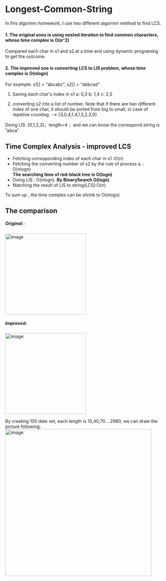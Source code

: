 # Longest-Common-String
In this algorimn homework, I use two different algorimn method to find LCS.

#### 1. The original ones is using nested iteration to find common characters, whose time complex is **O(n^2)**
Compared each char in s1 and s2 at a time and using dynamic programing to get the outcome.

#### 2. The improved one is converting LCS to LIS problem, whose time complex is **O(nlogn)**
For example:
 s1[] = “abcabc”, s2[] = “abbcad”
 
1. Saving each char's index in s1
 a: 0,3
 b: 1,4 
 c: 2,5
 
 2.  converting s2 into a list of number.
    Note that if there are two different index of one char, it should be sorted from big to small, in case of repetive counting.
--> {3,0,4,1,4,1,5,2,3,0} 

 Doing LIS: {0,1,2,3}，length=4  ，and we can know the correspond string is ”abca”.


## Time Complex Analysis - improved LCS
-	Fetching corresponding index of each char in s1 :O(n)
-	Fetching the converting number of s2 by the rule of process a. : O(nlogn)  
   **The searching time of red-black tree is O(logn)**
-	Doing LIS : O(nlogn). 
   **By BinarySearch O(logn)**
-	Matching the result of LIS to string(LCS):O(n)

To sum up , the time complex can be shrink to O(nlogn)

## The comparison
##### Original :

<img width="258" alt="image" src="https://user-images.githubusercontent.com/57362375/136911072-5eb09a8a-a06c-43a0-ab55-ed61951e5790.png">

##### Improved:

<img width="258" alt="image" src="https://user-images.githubusercontent.com/57362375/136911085-4f422cd4-ff5f-4ba3-9e29-00fe5177c129.png">

By creating 100 date set, each length is 10,40,70....2980, we can draw the picture following:
<img width="468" alt="image" src="https://user-images.githubusercontent.com/57362375/136911442-ebe8c921-361b-4618-88a6-86d1bc3e8eab.png">

